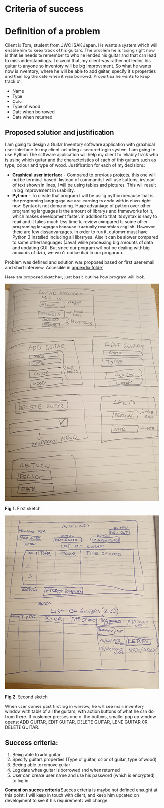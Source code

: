 Criteria of success
=======================

# Definition of a problem
Client is Tom, student from UWC ISAK Japan. He wants a system which will enable him to keep track of his guitars. The problem he is facing right now is that he needs to remember to who he lended his guitar and that can lead to missunderstandings. To avoid that, my client was rather not leding his guitar to anyone so inventory will be big improvement. So what he wants now is inventory, where he will be able to add guitar, specify it's properties and than log the date when it was borrowd. Properties he wants to keep track of:
* Name
* Type
* Color
* Type of wood
* Date when borrowed
* Date when returned

## Proposed solution and justification
I am going to design a Guitar Inventory software application with graphical user interface for my client including a secured login system. I am going to use Python The software application will help my client to reliably track who is using which guitar and the characteristics of each of this guitars such as type, colour and type of wood. Justification for each of my decisions:
* **Graphical user interface** - Compared to previous projects, this one will not be terminal based. Instead of commands I will use buttons, instead of text shown in lines, I will be using tables and pictures. This will result in big improvement in usability.
* **Python** - To create that program I will be using python because that is the programing langugage we are learning to code with in class right now. Syntax is not demanding. Huge advantage of python over other programing languages is the amount of librarys and frameworks for it, which makes development faster. In addition to that its syntax is easy to read and it takes much less time to review compared to some other programing lanugages because it actually resembles english. However there are few dissadvantages. In order to run it, cutomer must have Python 3 installed including all libraryes. Also it can be slower compared to some other languages (Java) while processing big amounts of data and updating GUI. But since our program will not be dealing with big amounts of data, we won't notice that in our progaram.


Problem was defined and solution was proposed based on first user email and short interview. Accesible in [appendix folder](/Inventoryproject/Appendix/)

Here are proposed sketches, just basic outline how program will look.

![sketch 1](sketch.jpg)

**Fig 1.** First sketch

![sketch 2](sketch2.jpg)

**Fig 2.** Second sketch

When user comes past first log in window, he will see main inventory window with table of all the guitars, with action buttons of what he can do from there. If customer presses one of the buttons, smaller pop up window opens: ADD GUITAR, EDIT GUITAR, DELETE GUITAR, LEND GUITAR OR DELETE GUITAR.


## Success criteria:
1. Being able to add guitar
1. Specify guitars properties (Type of guitar, color of guitar, type of wood)
1. Beeing able to remove guitar
1. Log date when guitar is borrowed and when returned
1. User can create user name and use his password (which is encrypted) to log in

**Coment on succes criteria** Succes criteria is maybe not defined enaught at this point. I will keep in touch with client, and keep him updated on development to see if his requirements will change.

